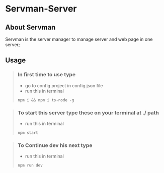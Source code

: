 # **Servman**-Server
## **About Servman**
Servman is the server manager to manage server and web page in one server;

## **Usage**
> ### **In first time to use type**
> - go to config project in config.json file
> - run this in terminal
> ```
> npm i && npm i ts-node -g
> ```

> ### **To start this server type these on your terminal at ./ path**
> - run this in terminal
> ```
> npm start
> ```

> ### **To Continue dev his next type**
> - run this in terminal
> ```
> npm run dev
> ```
